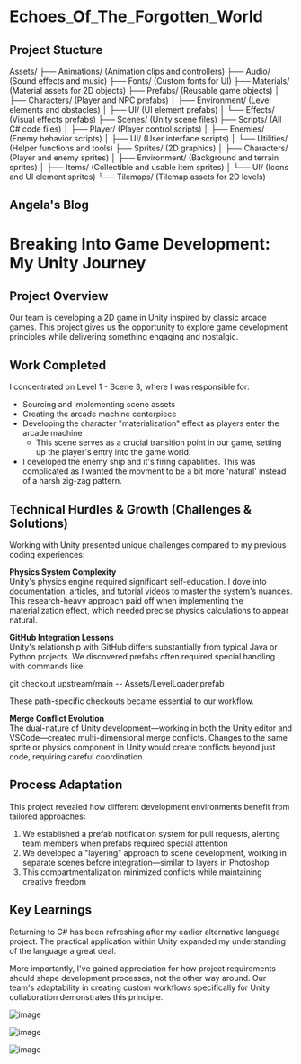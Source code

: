 # Echoes_Of_The_Forgotten_World

## Project Stucture

Assets/
├── Animations/ (Animation clips and controllers)
├── Audio/ (Sound effects and music)
├── Fonts/ (Custom fonts for UI)
├── Materials/ (Material assets for 2D objects)
├── Prefabs/ (Reusable game objects)
│ ├── Characters/ (Player and NPC prefabs)
│ ├── Environment/ (Level elements and obstacles)
│ ├── UI/ (UI element prefabs)
│ └── Effects/ (Visual effects prefabs)
├── Scenes/ (Unity scene files)
├── Scripts/ (All C# code files)
│ ├── Player/ (Player control scripts)
│ ├── Enemies/ (Enemy behavior scripts)
│ ├── UI/ (User interface scripts)
│ └── Utilities/ (Helper functions and tools)
├── Sprites/ (2D graphics)
│ ├── Characters/ (Player and enemy sprites)
│ ├── Environment/ (Background and terrain sprites)
│ ├── Items/ (Collectible and usable item sprites)
│ └── UI/ (Icons and UI element sprites)
└── Tilemaps/ (Tilemap assets for 2D levels)


## Angela's Blog 
# Breaking Into Game Development: My Unity Journey

## Project Overview
Our team is developing a 2D game in Unity inspired by classic arcade games. This project gives us the opportunity to explore game development principles while delivering something engaging and nostalgic.

## Work Completed
I concentrated on Level 1 - Scene 3, where I was responsible for:
- Sourcing and implementing scene assets
- Creating the arcade machine centerpiece
- Developing the character "materialization" effect as players enter the arcade machine
    - This scene serves as a crucial transition point in our game, setting up the player's entry into the game world.
- I developed the enemy ship and it's firing capablities. This was complicated as I wanted the movment to be a bit more 'natural' instead of a harsh zig-zag pattern.

## Technical Hurdles & Growth (Challenges & Solutions)
Working with Unity presented unique challenges compared to my previous coding experiences:

**Physics System Complexity**  
Unity's physics engine required significant self-education. I dove into documentation, articles, and tutorial videos to master the system's nuances. This research-heavy approach paid off when implementing the materialization effect, which needed precise physics calculations to appear natural.

**GitHub Integration Lessons**  
Unity's relationship with GitHub differs substantially from typical Java or Python projects. We discovered prefabs often required special handling with commands like:

git checkout upstream/main -- Assets/LevelLoader.prefab

These path-specific checkouts became essential to our workflow.

**Merge Conflict Evolution**  
The dual-nature of Unity development—working in both the Unity editor and VSCode—created multi-dimensional merge conflicts. Changes to the same sprite or physics component in Unity would create conflicts beyond just code, requiring careful coordination.

## Process Adaptation
This project revealed how different development environments benefit from tailored approaches:

1. We established a prefab notification system for pull requests, alerting team members when prefabs required special attention
2. We developed a "layering" approach to scene development, working in separate scenes before integration—similar to layers in Photoshop
3. This compartmentalization minimized conflicts while maintaining creative freedom

## Key Learnings
Returning to C# has been refreshing after my earlier alternative language project. The practical application within Unity expanded my understanding of the language a great deal.

More importantly, I've gained appreciation for how project requirements should shape development processes, not the other way around. Our team's adaptability in creating custom workflows specifically for Unity collaboration demonstrates this principle.

![image](https://github.com/user-attachments/assets/30294288-f681-4254-84b6-d696ee3386ce)

![image](https://github.com/user-attachments/assets/34def04f-06c0-402d-bcc6-34cfd49b1d89)

![image](https://github.com/user-attachments/assets/39ae1387-0ce0-4389-b64d-41cb4b39de74)



